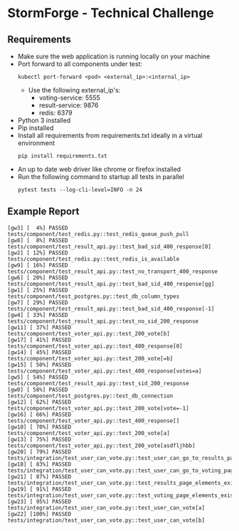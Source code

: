 # StormForge - Technical Challenge

## Requirements
* Make sure the web application is running locally on your machine
* Port forward to all components under test:
    ```
    kubectl port-forward <pod> <external_ip>:<internal_ip>
    ```
    * Use the following external_ip's:
        * voting-service: 5555
        * result-service: 9876
        * redis: 6379
* Python 3 installed
* Pip installed
* Install all requirements from requirements.txt ideally in a virtual environment
    ```
    pip install requirements.txt
    ```
* An up to date web driver like chrome or firefox installed
* Run the following command to startup all tests in parallel
    ```
    pytest tests --log-cli-level=INFO -n 24
    ```


## Example Report
```
[gw3] [  4%] PASSED tests/component/test_redis.py::test_redis_queue_push_pull
[gw8] [  8%] PASSED tests/component/test_result_api.py::test_bad_sid_400_response[0]
[gw2] [ 12%] PASSED tests/component/test_redis.py::test_redis_is_available
[gw9] [ 16%] PASSED tests/component/test_result_api.py::test_no_transport_400_response
[gw6] [ 20%] PASSED tests/component/test_result_api.py::test_bad_sid_400_response[gg]
[gw1] [ 25%] PASSED tests/component/test_postgres.py::test_db_column_types
[gw7] [ 29%] PASSED tests/component/test_result_api.py::test_bad_sid_400_response[-1]
[gw4] [ 33%] PASSED tests/component/test_result_api.py::test_no_sid_200_response
[gw11] [ 37%] PASSED tests/component/test_voter_api.py::test_200_vote[b]
[gw17] [ 41%] PASSED tests/component/test_voter_api.py::test_400_response[0]
[gw14] [ 45%] PASSED tests/component/test_voter_api.py::test_200_vote[=b]
[gw15] [ 50%] PASSED tests/component/test_voter_api.py::test_400_response[votes=a]
[gw5] [ 54%] PASSED tests/component/test_result_api.py::test_sid_200_response
[gw0] [ 58%] PASSED tests/component/test_postgres.py::test_db_connection
[gw12] [ 62%] PASSED tests/component/test_voter_api.py::test_200_vote[vote=-1]
[gw16] [ 66%] PASSED tests/component/test_voter_api.py::test_400_response[]
[gw10] [ 70%] PASSED tests/component/test_voter_api.py::test_200_vote[a]
[gw13] [ 75%] PASSED tests/component/test_voter_api.py::test_200_vote[asdfljhbb]
[gw20] [ 79%] PASSED tests/integration/test_user_can_vote.py::test_user_can_go_to_results_page
[gw18] [ 83%] PASSED tests/integration/test_user_can_vote.py::test_user_can_go_to_voting_page
[gw21] [ 87%] PASSED tests/integration/test_user_can_vote.py::test_results_page_elements_exist
[gw19] [ 91%] PASSED tests/integration/test_user_can_vote.py::test_voting_page_elements_exist
[gw23] [ 95%] PASSED tests/integration/test_user_can_vote.py::test_user_can_vote[a]
[gw22] [100%] PASSED tests/integration/test_user_can_vote.py::test_user_can_vote[b]
```
